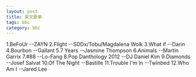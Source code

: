 ```yaml
---
layout: post
title: 英文歌单
tags: bbc
category: bbc
---
```

1.BeFoUr --ZAYN
2.Flight --SDDx/Tobu/Magdalena Wolk
3.What if --Darin
4.Bourbon --Gallant
5.7 Years --Jasmine Thompson
6.Animals --Martin Garrix
7.#88 --Lo-Fang
8.Pop Danthology 2012 --DJ Daniel Kim
9.Diamonds --Josef Salvat
10.Of The Night --Bastille
11.Trouble I'm In --Twinbed
12.Who Am I --Jared Lee
